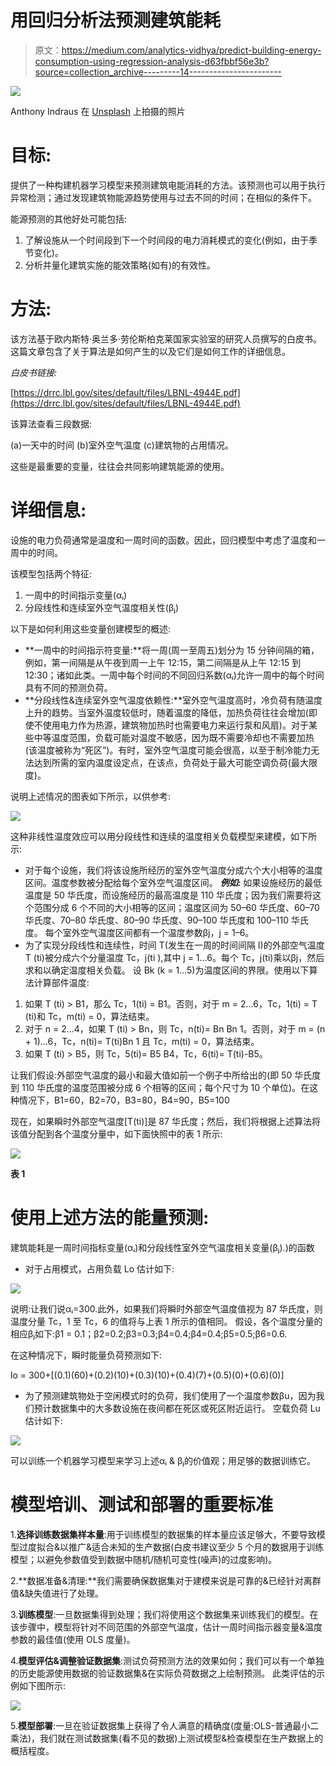 # 用回归分析法预测建筑能耗

> 原文：<https://medium.com/analytics-vidhya/predict-building-energy-consumption-using-regression-analysis-d63fbbf56e3b?source=collection_archive---------14----------------------->

![](img/561390f2ad29fabce7b49273819fc038.png)

Anthony Indraus 在 [Unsplash](https://unsplash.com?utm_source=medium&utm_medium=referral) 上拍摄的照片

# 目标:

提供了一种构建机器学习模型来预测建筑电能消耗的方法。该预测也可以用于执行异常检测；通过发现建筑物能源趋势使用与过去不同的时间；在相似的条件下。

能源预测的其他好处可能包括:

1.  了解设施从一个时间段到下一个时间段的电力消耗模式的变化(例如，由于季节变化)。
2.  分析并量化建筑实施的能效策略(如有)的有效性。

# 方法:

该方法基于欧内斯特·奥兰多·劳伦斯柏克莱国家实验室的研究人员撰写的白皮书。这篇文章包含了关于算法是如何产生的以及它们是如何工作的详细信息。

*白皮书链接:*

[https://drrc.lbl.gov/sites/default/files/LBNL-4944E.pdf](https://drrc.lbl.gov/sites/default/files/LBNL-4944E.pdf)

该算法查看三段数据:

(a)一天中的时间
(b)室外空气温度
(c)建筑物的占用情况。

这些是最重要的变量，往往会共同影响建筑能源的使用。

# 详细信息:

设施的电力负荷通常是温度和一周时间的函数。因此，回归模型中考虑了温度和一周中的时间。

该模型包括两个特征:

1.  一周中的时间指示变量(αᵢ)
2.  分段线性和连续室外空气温度相关性(βⱼ)

以下是如何利用这些变量创建模型的概述:

*   **一周中的时间指示符变量:**将一周(周一至周五)划分为 15 分钟间隔的箱，例如，第一间隔是从午夜到周一上午 12:15，第二间隔是从上午 12:15 到 12:30；诸如此类。一周中每个时间的不同回归系数(αᵢ)允许一周中的每个时间具有不同的预测负荷。
*   **分段线性&连续室外空气温度依赖性:**室外空气温度高时，冷负荷有随温度上升的趋势。当室外温度较低时，随着温度的降低，加热负荷往往会增加(即使不使用电力作为热源，建筑物加热时也需要电力来运行泵和风扇)。对于某些中等温度范围，负载可能对温度不敏感，因为既不需要冷却也不需要加热(该温度被称为“死区”)。有时，室外空气温度可能会很高，以至于制冷能力无法达到所需的室内温度设定点，在该点，负荷处于最大可能空调负荷(最大限度)。

说明上述情况的图表如下所示，以供参考:

![](img/19106d83495e086a97a5fddc19e9637c.png)

这种非线性温度效应可以用分段线性和连续的温度相关负载模型来建模，如下所示:

*   对于每个设施，我们将该设施所经历的室外空气温度分成六个大小相等的温度区间。温度参数被分配给每个室外空气温度区间。
    ***例如:*** 如果设施经历的最低温度是 50 华氏度，而设施经历的最高温度是 110 华氏度；因为我们需要将这个范围分成 6 个不同的大小相等的区间；温度区间为 50–60 华氏度、60–70 华氏度、70–80 华氏度、80–90 华氏度、90–100 华氏度和 100–110 华氏度。
    每个室外空气温度区间都有一个温度参数βj，j = 1–6。
*   为了实现分段线性和连续性，时间 T(发生在一周的时间间隔 I)的外部空气温度 T (ti)被分成六个分量温度 Tc，j(ti ),其中 j = 1…6。每个 Tc，j(ti)乘以βj，然后求和以确定温度相关负载。
    设 Bk (k = 1…5)为温度区间的界限。使用以下算法计算部件温度:

1.  如果 T (ti) > B1，那么 Tc，1(ti) = B1。否则，对于 m = 2…6，Tc，1(ti) = T (ti)和 Tc，m(ti) = 0，算法结束。
2.  对于 n = 2…4，如果 T (ti) > Bn，则 Tc，n(ti)= Bn Bn 1。否则，对于 m = (n + 1)…6，Tc，n(ti)= T(ti)Bn 1 且 Tc，m(ti) = 0，算法结束。
3.  如果 T (ti) > B5，则 Tc，5(ti)= B5 B4，Tc，6(ti)= T(ti)-B5。

让我们假设:外部空气温度的最小和最大值如前一个例子中所给出的(即 50 华氏度到 110 华氏度的温度范围被分成 6 个相等的区间；每个尺寸为 10 个单位)。在这种情况下，B1=60，B2=70，B3=80，B4=90，B5=100

现在，如果瞬时外部空气温度[T(ti)]是 87 华氏度；然后，我们将根据上述算法将该值分配到各个温度分量中，如下面快照中的表 1 所示:

![](img/91f88002be2d3e7fba79ebb62fe765e7.png)

**表 1**

# 使用上述方法的能量预测:

建筑能耗是一周时间指标变量(αᵢ)和分段线性室外空气温度相关变量(βⱼ).)的函数

*   对于占用模式，占用负载 Lo 估计如下:

![](img/f808d2c62d515064121f4eb002315594.png)

说明:让我们说αᵢ=300.此外，如果我们将瞬时外部空气温度值视为 87 华氏度，则温度分量 Tc，1 至 Tc，6 的值将与上表 1 所示的值相同。
假设，各个温度分量的相应βⱼ如下:β1 = 0.1；β2=0.2;β3=0.3;β4=0.4;β4=0.4;β5=0.5;β6=0.6.

在这种情况下，瞬时能量负荷预测如下:

lo = 300+[(0.1)(60)+(0.2)(10)+(0.3)(10)+(0.4)(7)+(0.5)(0)+(0.6)(0)]

*   为了预测建筑物处于空闲模式时的负荷，我们使用了一个温度参数βu，因为我们预计数据集中的大多数设施在夜间都在死区或死区附近运行。
    空载负荷 Lu 估计如下:

![](img/398b4f9750f40f0c41a32a3b73462c10.png)

可以训练一个机器学习模型来学习上述αᵢ & βⱼ的价值观；用足够的数据训练它。

# 模型培训、测试和部署的重要标准

1.**选择训练数据集样本量**:用于训练模型的数据集的样本量应该足够大，不要导致模型过度拟合&以推广&适合未知的生产数据(白皮书建议至少 5 个月的数据用于训练模型；以避免参数值受到数据中随机/随机可变性(噪声)的过度影响)。

2.**数据准备&清理:**我们需要确保数据集对于建模来说是可靠的&已经针对离群值&缺失值进行了处理。

3.**训练模型**:一旦数据集得到处理；我们将使用这个数据集来训练我们的模型。在该步骤中，模型将针对不同范围的外部空气温度，估计一周时间指示器变量&温度参数的最佳值(使用 OLS 度量)。

4.**模型评估&调整验证数据集**:测试负荷预测方法的效果如何；我们可以有一个单独的历史能源使用数据的验证数据集&在实际负荷数据之上绘制预测。
此类评估的示例如下图所示:

![](img/2a74ddf467a9cec44571f52a21eac6c6.png)

5.**模型部署**:一旦在验证数据集上获得了令人满意的精确度(度量:OLS-普通最小二乘法)，我们就在测试数据集(看不见的数据)上测试模型&检查模型在生产数据上的概括程度。